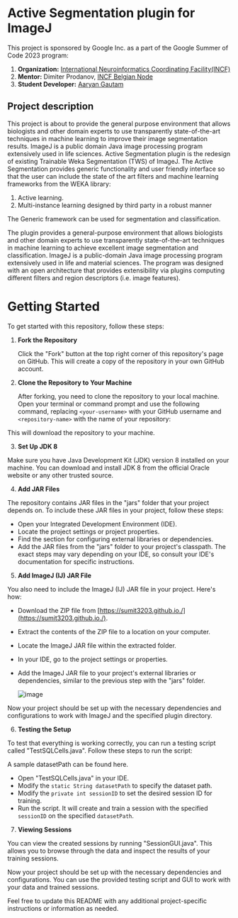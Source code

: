# Active Segmentation plugin for ImageJ

This project is sponsored by Google Inc. as a part of the Google Summer of Code 2023 program: 

1. **Organization:** [International Neuroinformatics Coordinating Facility(INCF)](http://incf.org)
2. **Mentor:** Dimiter Prodanov, [INCF Belgian Node](https://www.incf.org/network/nodes/belgium)
3. **Student Developer:** [Aaryan Gautam](https://github.com/aaryan-gautam)


## Project description
This project is about to provide the general purpose environment that allows biologists and other domain experts to use transparently state-of-the-art techniques in machine learning to improve their image segmentation results.
ImageJ is a public domain Java image processing program extensively used in life sciences. Active Segmentation plugin is the redesign of existing Trainable Weka Segmentation (TWS) of ImageJ. The Active Segmentation provides generic functionality and user friendly interface so that the user can include the state of the art filters and machine learning frameworks from the WEKA library:
  1.  Active learning.
  2.  Multi-instance learning designed by third party in a robust manner

The Generic framework can be used for segmentation and classification.

The plugin provides a general-purpose environment that allows biologists and other domain experts to use transparently state-of-the-art techniques in machine learning to achieve excellent image segmentation and classification. ImageJ is a public-domain Java image processing program extensively used in life and material sciences. The program was designed with an open architecture that provides extensibility via plugins computing different filters and region descriptors (i.e. image features). 

# Getting Started

To get started with this repository, follow these steps:

1. **Fork the Repository**

   Click the "Fork" button at the top right corner of this repository's page on GitHub. This will create a copy of the repository in your own GitHub account.

2. **Clone the Repository to Your Machine**

   After forking, you need to clone the repository to your local machine. Open your terminal or command prompt and use the following command, replacing `<your-username>` with your GitHub username and `<repository-name>` with the name of your repository:


This will download the repository to your machine.

3. **Set Up JDK 8**

Make sure you have Java Development Kit (JDK) version 8 installed on your machine. You can download and install JDK 8 from the official Oracle website or any other trusted source.

4. **Add JAR Files**

The repository contains JAR files in the "jars" folder that your project depends on. To include these JAR files in your project, follow these steps:

- Open your Integrated Development Environment (IDE).
- Locate the project settings or project properties.
- Find the section for configuring external libraries or dependencies.
- Add the JAR files from the "jars" folder to your project's classpath. The exact steps may vary depending on your IDE, so consult your IDE's documentation for specific instructions.

5. **Add ImageJ (IJ) JAR File**

You also need to include the ImageJ (IJ) JAR file in your project. Here's how:

- Download the ZIP file from [https://sumit3203.github.io./](https://sumit3203.github.io./).
- Extract the contents of the ZIP file to a location on your computer.
- Locate the ImageJ JAR file within the extracted folder.
- In your IDE, go to the project settings or properties.
- Add the ImageJ JAR file to your project's external libraries or dependencies, similar to the previous step with the "jars" folder.

  ![image](https://github.com/aaryan-gautam/ACTIVESEGMENTATION/assets/64756497/01d3dcaa-c600-4505-89a1-5079c9e1cd57)


Now your project should be set up with the necessary dependencies and configurations to work with ImageJ and the specified plugin directory.

6. **Testing the Setup**

To test that everything is working correctly, you can run a testing script called "TestSQLCells.java". Follow these steps to run the script:

A sample datasetPath can be found here.

- Open "TestSQLCells.java" in your IDE.
- Modify the `static String datasetPath` to specify the dataset path.
- Modify the `private int sessionID` to set the desired session ID for training.
- Run the script. It will create and train a session with the specified `sessionID` on the specified `datasetPath`.


7. **Viewing Sessions**

You can view the created sessions by running "SessionGUI.java". This allows you to browse through the data and inspect the results of your training sessions.

Now your project should be set up with the necessary dependencies and configurations. You can use the provided testing script and GUI to work with your data and trained sessions.

Feel free to update this README with any additional project-specific instructions or information as needed.
